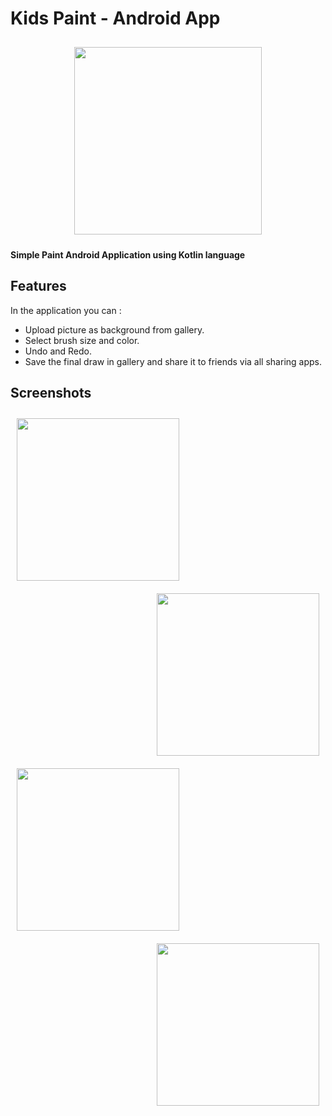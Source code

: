 # Kids Paint - Android App
<p align="center">
 <img src="https://user-images.githubusercontent.com/51478377/83950353-d72b6d00-a832-11ea-8476-9ddbf517e765.png" width="300" hspace="10" vspace="10">
 </p>
 
**Simple Paint Android Application using Kotlin language**

## Features
In the application you can :
* Upload picture as background from gallery.
* Select brush size and color.
* Undo and Redo.
* Save the final draw in gallery and share it to friends via all sharing apps.

## Screenshots 

[<img src="https://user-images.githubusercontent.com/51478377/83352602-54e40a00-a355-11ea-9534-e898bb042137.jpeg" align="left"
width="260" hspace="10" vspace="10">](https://user-images.githubusercontent.com/51478377/83352602-54e40a00-a355-11ea-9534-e898bb042137.jpeg)
[<img src="https://user-images.githubusercontent.com/51478377/83352611-65948000-a355-11ea-815e-f699ec31cdec.jpeg" align="right"
width="260" hspace="10" vspace="10">](https://user-images.githubusercontent.com/51478377/83352611-65948000-a355-11ea-815e-f699ec31cdec.jpeg)

[<img src="https://user-images.githubusercontent.com/51478377/83352616-747b3280-a355-11ea-9dd7-26774cee96a0.jpeg" align="left"
width="260" hspace="10" vspace="10">](https://user-images.githubusercontent.com/51478377/83352616-747b3280-a355-11ea-9dd7-26774cee96a0.jpeg)
[<img src="https://user-images.githubusercontent.com/51478377/83352741-71cd0d00-a356-11ea-8788-0f18d01d0cdd.jpeg" align="right"
width="260" hspace="10" vspace="10">](https://user-images.githubusercontent.com/51478377/83352741-71cd0d00-a356-11ea-8788-0f18d01d0cdd.jpeg)
